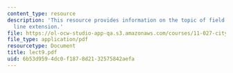 ```yaml
---
content_type: resource
description: 'This resource provides information on the topic of field trip: green
  line extension.'
file: https://ol-ocw-studio-app-qa.s3.amazonaws.com/courses/11-027-city-to-city-comparing-researching-and-writing-about-cities-spring-2006/6b53d9594dc0f1878d2132575842aefa_lect9.pdf
file_type: application/pdf
resourcetype: Document
title: lect9.pdf
uid: 6b53d959-4dc0-f187-8d21-32575842aefa
---
```

